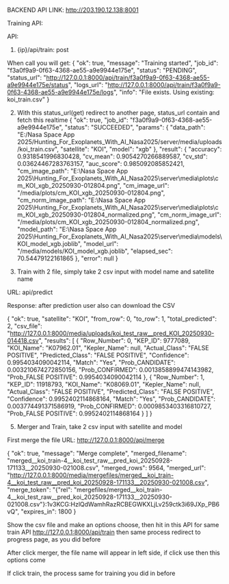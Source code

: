 
BACKEND API LINK: http://203.190.12.138:8001

Training API:

API: 
1) {ip}/api/train: post

When call you will get:
{
    "ok": true,
    "message": "Training started",
    "job_id": "f3a0f9a9-0f63-4368-ae55-a9e9944e175e",
    "status": "PENDING",
    "status_url": "http://127.0.0.1:8000/api/train/f3a0f9a9-0f63-4368-ae55-a9e9944e175e/status",
    "logs_url": "http://127.0.0.1:8000/api/train/f3a0f9a9-0f63-4368-ae55-a9e9944e175e/logs",
    "info": "File exists. Using existing: koi_train.csv"
}

2) With this status_url(get) redirect to another page, status_url contain and fetch this realtime
{
    "ok": true,
    "job_id": "f3a0f9a9-0f63-4368-ae55-a9e9944e175e",
    "status": "SUCCEEDED",
    "params": {
        "data_path": "E:/Nasa Space App 2025/Hunting_For_Exoplanets_With_AI_Nasa2025/server/media/uploads/koi_train.csv",
        "satellite": "KOI",
        "model": "xgb"
    },
    "result": {
        "accuracy": 0.9318541996830428,
        "cv_mean": 0.9054270266889587,
        "cv_std": 0.03624467283763157,
        "auc_score": 0.985092085852421,
        "cm_image_path": "E:\\Nasa Space App 2025\\Hunting_For_Exoplanets_With_AI_Nasa2025\\server\\media\\plots\\cm_KOI_xgb_20250930-012804.png",
        "cm_image_url": "/media/plots/cm_KOI_xgb_20250930-012804.png",
        "cm_norm_image_path": "E:\\Nasa Space App 2025\\Hunting_For_Exoplanets_With_AI_Nasa2025\\server\\media\\plots\\cm_KOI_xgb_20250930-012804_normalized.png",
        "cm_norm_image_url": "/media/plots/cm_KOI_xgb_20250930-012804_normalized.png",
        "model_path": "E:\\Nasa Space App 2025\\Hunting_For_Exoplanets_With_AI_Nasa2025\\server\\media\\models\\KOI_model_xgb.joblib",
        "model_url": "/media/models/KOI_model_xgb.joblib",
        "elapsed_sec": 70.54479122161865
    },
    "error": null
}



3) Train with 2 file, simply take 2 csv input with model name and satellite name

URL: api/predict

Response: after prediction user also can download the CSV

{
    "ok": true,
    "satellite": "KOI",
    "from_row": 0,
    "to_row": 1,
    "total_predicted": 2,
    "csv_file": "http://127.0.0.1:8000/media/uploads/koi_test_raw__pred_KOI_20250930-014418.csv",
    "results": [
        {
            "Row_Number": 0,
            "KEP_ID": 9777089,
            "KOI_Name": "K07962.01",
            "Kepler_Name": null,
            "Actual_Class": "FALSE POSITIVE",
            "Predicted_Class": "FALSE POSITIVE",
            "Confidence": 0.9954034090042114,
            "Match": "Yes",
            "Prob_CANDIDATE": 0.003210674272850156,
            "Prob_CONFIRMED": 0.0013858899474143982,
            "Prob_FALSE POSITIVE": 0.9954034090042114
        },
        {
            "Row_Number": 1,
            "KEP_ID": 11918793,
            "KOI_Name": "K08069.01",
            "Kepler_Name": null,
            "Actual_Class": "FALSE POSITIVE",
            "Predicted_Class": "FALSE POSITIVE",
            "Confidence": 0.9952402114868164,
            "Match": "Yes",
            "Prob_CANDIDATE": 0.003774491371586919,
            "Prob_CONFIRMED": 0.0009853403316810727,
            "Prob_FALSE POSITIVE": 0.9952402114868164
        }
    ]
}





5. Merger and Train, take 2 csv input with satellite and model

First merge the file
URL: http://127.0.0.1:8000/api/merge
 
{
    "ok": true,
    "message": "Merge complete",
    "merged_filename": "merged__koi_train-4__koi_test_raw__pred_koi_20250928-171133__20250930-021008.csv",
    "merged_rows": 9564,
    "merged_url": "http://127.0.0.1:8000/media/mergefiles/merged__koi_train-4__koi_test_raw__pred_koi_20250928-171133__20250930-021008.csv",
    "merge_token": "{\"rel\": \"mergefiles/merged__koi_train-4__koi_test_raw__pred_koi_20250928-171133__20250930-021008.csv\"}:1v3KCG:HzlQdWamhRazRCBEGWKXLjLv259ctk3i69JXp_PB6vQ",
    "expires_in": 1800
}

Show  the csv file and make an options choose, then hit in this API for same train API
http://127.0.0.1:8000/api/train then same process redirect to progress page, as you did before



After click merger, the file name will appear in left side, if click use then this options come



If click train, the process same for training you did in before


